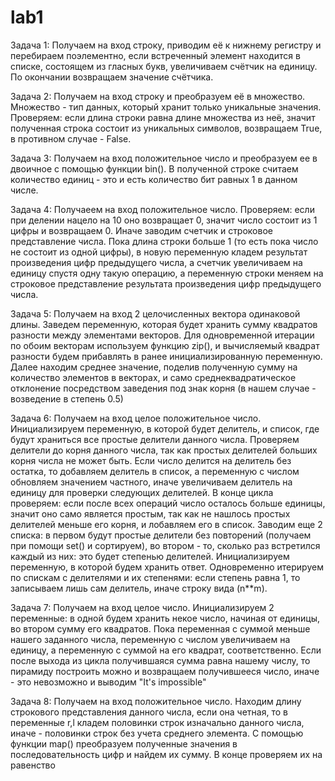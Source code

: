 # lab1

Задача 1: Получаем на вход строку, приводим её к нижнему регистру и перебираем поэлементно, если встреченный элемент находится в списке, состоящем из гласных букв, увеличиваем счётчик на единицу. По окончании возвращаем значение счётчика.

Задача 2: Получаем на вход строку и преобразуем её в множество. Множество - тип данных, который хранит только уникальные значения. Проверяем: если длина строки равна длине множества из неё, значит полученная строка состоит из уникальных символов, возвращаем True, в противном случае - False.

Задача 3: Получаем на вход положительное число и преобразуем ее в двоичное с помощью функции bin(). В полученной строке считаем количество единиц - это и есть количество бит равных 1 в данном числе.

Задача 4: Получаеем на вход положительное число. Проверяем: если при делении нацело на 10 оно возвращает 0, значит число состоит из 1 цифры и возвращаем 0. Иначе заводим счетчик и строковое представление числа. Пока длина строки больше 1 (то есть пока число не состоит из одной цифры), в новую переменную кладем результат произведения цифр предыдущего числа, а счетчик увеличиваем на единицу спустя одну такую операцию, а переменную строки меняем на строковое представление результата произведения цифр предыдущего числа.

Задача 5: Получаем на вход 2 целочисленных вектора одинаковой длины. Заведем переменную, которая будет хранить сумму квадратов разности между элементами векторов. Для одновременной итерации по обоим векторам используем функцию zip(), и вычисляемый квадрат разности будем прибавлять в ранее инициализированную переменную. Далее находим среднее значение, поделив полученную сумму на количество элементов в векторах, и само среднеквадратическое отклонение посредством заведения под знак корня (в нашем случае - возведение в степень 0.5)

Задача 6: Получаем на вход целое положительное число. Инициализируем переменную, в которой будет делитель, и список, где будут храниться все простые делители данного числа. Проверяем делители до корня данного числа, так как простых делителей больших корня числа не может быть. Если число делится на делитель без остатка, то добавляем делитель в список, а переменную с числом обновляем значением частного, иначе увеличиваем делитель на единицу для проверки следующих делителей. В конце цикла проверяем: если после всех операций число осталось больше единицы, значит оно само является простым, так как не нашлось простых делителей меньше его корня, и лобавляем его в список. Заводим еще 2 списка: в первом будут простые делители без повторений (получаем при помощи set() и сортируем), во втором - то, сколько раз встретился каждый из них: это будет степенью делителей. Инициализируем переменную, в которой будем хранить ответ. Одновременно итерируем по спискам с делителями и их степенями: если степень равна 1, то записываем лишь сам делитель, иначе строку вида (n**m).

Задача 7: Получаем на вход целое число. Инициализируем 2 переменные: в одной будем хранить некое число, начиная от единицы, во втором сумму его квадратов. Пока переменная с суммой меньше нашего заданного числа, переменную с числом увеличиваем на единицу, а переменную с суммой на его квадрат, соответственно. Если после выхода из цикла получившаяся сумма равна нашему числу, то пирамиду построить можно и возвращаем получившееся число, иначе - это невозможно и выводим "It's impossible"

Задача 8: Получаем на вход положительное число. Находим длину строкового представления данного числа, если она четная, то в переменные r,l кладем половинки строк изначально данного числа, иначе - половинки строк без учета среднего элемента. С помощью функции map() преобразуем полученные значения в последовательность цифр и найдем их сумму. В конце проверяем их на равенство
